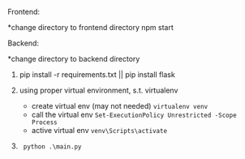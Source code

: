 Frontend:

*change directory to frontend directory
    npm start

Backend: 

*change directory to backend directory

1. pip install -r requirements.txt || pip install flask

2. using proper virtual environment, s.t. virtualenv
    - create virtual env (may not needed)
                `virtualenv venv`
    - call the virtual env 
                `Set-ExecutionPolicy Unrestricted -Scope Process`
    - active virtual env
                `venv\Scripts\activate`

3.      python .\main.py
